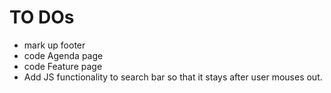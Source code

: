 # TO DOs

- mark up footer
- code Agenda page
- code Feature page
- Add JS functionality to search bar so that it stays after user mouses out.
